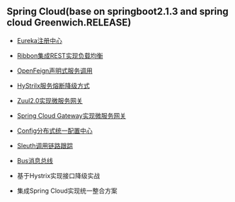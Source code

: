 ## Spring Cloud(base on springboot2.1.3 and spring cloud Greenwich.RELEASE)

* [Eureka注册中心](./eureka.md)

* [Ribbon集成REST实现负载均衡](./ribbon.md)

* [OpenFeign声明式服务调用](./feign.md)

* [HyStrilx服务熔断降级方式](./hystrix.md)

* [Zuul2.0实现微服务网关](./zuul.md)

* [Spring Cloud Gateway实现微服务网关](./gateway.md)

* [Config分布式统一配置中心](./config.md)

* [Sleuth调用链路跟踪](./sleuth.md)

* [Bus消息总线](./bus.md)

* 基于Hystrix实现接口降级实战

* 集成Spring Cloud实现统一整合方案
